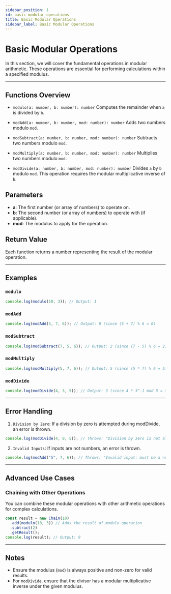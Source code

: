 ```yaml
---
sidebar_position: 1
id: basic-modular-operations
title: Basic Modular Operations
sidebar_label: Basic Modular Operations
---
```


# Basic Modular Operations

In this section, we will cover the fundamental operations in modular arithmetic. These operations are essential for performing calculations within a specified modulus.

---

## Functions Overview

- `modulo(a: number, b: number): number`
Computes the remainder when `a` is divided by `b`.

- `modAdd(a: number, b: number, mod: number): number`
Adds two numbers modulo `mod`.

- `modSubtract(a: number, b: number, mod: number): number`
Subtracts two numbers modulo `mod`.

- `modMultiply(a: number, b: number, mod: number): number`
Multiplies two numbers modulo `mod`.

- `modDivide(a: number, b: number, mod: number): number`
Divides `a` by `b` modulo `mod`. This operation requires the modular multiplicative inverse of `b`.

## Parameters

- **a**: The first number (or array of numbers) to operate on.
- **b**: The second number (or array of numbers) to operate with (if applicable).
- **mod**: The modulus to apply for the operation.

## Return Value

Each function returns a number representing the result of the modular operation.

---

## Examples

### `modulo`

```typescript
console.log(modulo(10, 3)); // Output: 1
```

### `modAdd`

```typescript
console.log(modAdd(5, 7, 6)); // Output: 0 (since (5 + 7) % 6 = 0)
```

### `modSubtract`

```typescript
console.log(modSubtract(7, 5, 6)); // Output: 2 (since (7 - 5) % 6 = 2)
```

### `modMultiply`

```typescript
console.log(modMultiply(5, 7, 6)); // Output: 5 (since (5 * 7) % 6 = 5)
```

### `modDivide`

```typescript
console.log(modDivide(4, 3, 5)); // Output: 3 (since 4 * 3^-1 mod 5 = 3)
```
--- 

## Error Handling

1. `Division by Zero`: If a division by zero is attempted during modDivide, an error is thrown.

```typescript
console.log(modDivide(4, 0, 5)); // Throws: "Division by zero is not allowed."
```

2. `Invalid Inputs`: If inputs are not numbers, an error is thrown.

```typescript
console.log(modAdd("5", 7, 6)); // Throws: "Invalid input: must be a number."
```

--- 

## Advanced Use Cases

### Chaining with Other Operations

You can combine these modular operations with other arithmetic operations for complex calculations.

```typescript
const result = new Chain(10)
  .add(modulo(10, 3)) // Adds the result of modulo operation
  .subtract(2)
  .getResult();
console.log(result); // Output: 9
```

--- 

## Notes
- Ensure the modulus (`mod`) is always positive and non-zero for valid results.
- For `modDivide`, ensure that the divisor has a modular multiplicative inverse under the given modulus.
